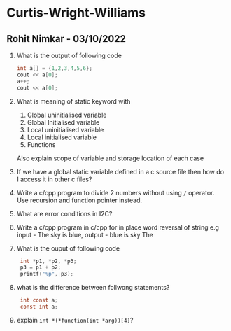 # Curtis-Wright-Williams

## Rohit Nimkar - 03/10/2022

1. What is the output of following code

    ```C
    int a[] = {1,2,3,4,5,6};
    cout << a[0];
    a++;
    cout << a[0];
    ```

2. What is meaning of static keyword with
   1. Global uninitialised variable
   2. Global Initialised variable
   3. Local uninitialised variable
   4. Local initialised variable
   5. Functions

    Also explain scope of variable and storage location of each case
3. If we have a global static variable defined in a c source file then how do I access it in other c files?
4. Write a c/cpp program to divide 2 numbers without using `/` operator. Use recursion and function pointer instead.
5. What are error conditions in I2C?
6. Write a c/cpp program in c/cpp for in place word reversal of string
   e.g input - The sky is blue, output - blue is sky The
7. What is the ouput of following code

   ```C
    int *p1, *p2, *p3;
    p3 = p1 + p2;
    printf("%p", p3);
   ```

8. what is the difference between follwong statements?

   ```C
    int const a;
    const int a;
   ```

9. explain `int *(*function(int *arg))[4]`?
